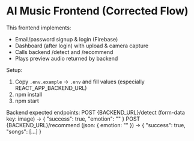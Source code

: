 # AI Music Frontend (Corrected Flow)

This frontend implements:
- Email/password signup & login (Firebase)
- Dashboard (after login) with upload & camera capture
- Calls backend /detect and /recommend
- Plays preview audio returned by backend

Setup:
1. Copy `.env.example` -> `.env` and fill values (especially REACT_APP_BACKEND_URL)
2. npm install
3. npm start

Backend expected endpoints:
POST {BACKEND_URL}/detect (form-data key: image) -> { "success": true, "emotion": "<label>" }
POST {BACKEND_URL}/recommend (json: { emotion: "<label>" }) -> { "success": true, "songs": [...] }
